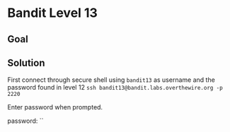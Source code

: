 # Bandit Level 13

## Goal


## Solution
First connect through secure shell using `bandit13` as username and the password found in level 12
`ssh bandit13@bandit.labs.overthewire.org -p 2220`

Enter password when prompted.


password: ``